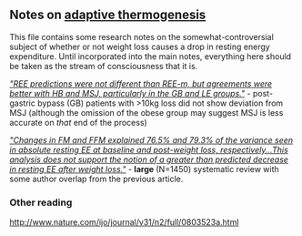## Notes on [adaptive thermogenesis](http://www.medscape.com/viewarticle/567126_2)

This file contains some research notes on the somewhat-controversial subject of whether or not weight loss causes a drop in resting energy expenditure.  Until incorporated into the main notes, everything here should be taken as the stream of consciousness that it is.

[*"REE predictions were not different than REE-m, but agreements were better with HB and MSJ, particularly in the GB and LE groups."*](http://www.ncbi.nlm.nih.gov/pmc/articles/PMC4383286/) - post-gastric bypass (GB) patients with >10kg loss did not show deviation from MSJ (although the omission of the obese group may suggest MSJ is less accurate on *that* end of the process)

[*"Changes in FM and FFM explained 76.5% and 79.3% of the variance seen in absolute resting EE at baseline and post-weight loss, respectively...This analysis does not support the notion of a greater than predicted decrease in resting EE after weight loss."*](http://www.ncbi.nlm.nih.gov/pubmed/22327054/) - **large** (N=1450) systematic review with some author overlap from the previous article.

### Other reading
http://www.nature.com/ijo/journal/v31/n2/full/0803523a.html
